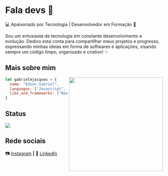 # Fala devs 👋

💻 Apaixonado por Tecnologia | Desenvolvedor em Formação 🚀

Sou um entusiasta de tecnologia em constante desenvolvimento e evolução. Dedico esta conta para compartilhar meus projetos e progresso, expressando minhas ideias em forma de softwares e aplicações, visando sempre um código limpo, organizado e criativo! ✨

## Mais sobre mim

<img align="right" width="300" src="https://i2.wp.com/allhtaccess.info/wp-content/uploads/2018/03/programming.gif?fit=1281%2C716&ssl=1" />

```js
let gabrielmjacques = {
  name: "Edson Gabriel",
  languages: ["Javascript", "Typescript", "PHP", "Spring"],
  libs_and_frameworks: ["Next.js", "React.js", "Laravel", "Spring"]
}
```
## Status

<a href="https://github.com/gabrielmjacques">
  <img align="center" src="https://github-readme-stats.vercel.app/api/top-langs/?username=gabrielmjacques&theme=dracula&hide_langs_below=1" />
</a>

[instagram]: https://www.instagram.com/gabriel_gtbp/
[linkedin]: https://www.linkedin.com/in/edson-gabriel-jacques/

<br>

## Rede sociais

📷 [Instagram][instagram] **|**
👔 [LinkedIn][linkedin]
